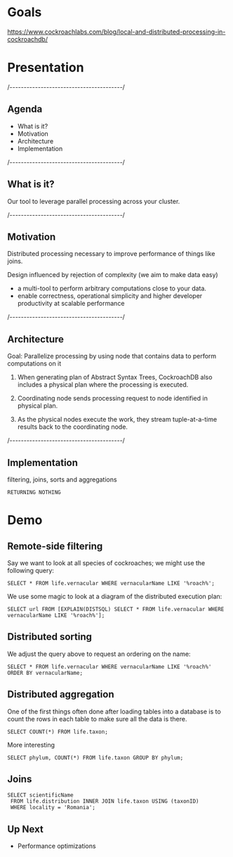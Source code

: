 # Goals

https://www.cockroachlabs.com/blog/local-and-distributed-processing-in-cockroachdb/

# Presentation

/----------------------------------------/

## Agenda

- What is it?
- Motivation
- Architecture
- Implementation

/----------------------------------------/

## What is it?

Our tool to leverage parallel processing across your cluster.

/----------------------------------------/

## Motivation

Distributed processing necessary to improve performance of things like joins.

Design influenced by rejection of complexity (we aim to make data easy)

- a multi-tool to perform arbitrary computations close to your data.
- enable correctness, operational simplicity and higher developer productivity at scalable performance

/----------------------------------------/

## Architecture

Goal: Parallelize processing by using node that contains data to perform computations on it

1. When generating plan of Abstract Syntax Trees, CockroachDB also includes a physical plan where the processing is executed.

2. Coordinating node sends processing request to node identified in physical plan.

3. As the physical nodes execute the work, they stream tuple-at-a-time results back to the coordinating node.

/----------------------------------------/

## Implementation

filtering, joins, sorts and aggregations

`RETURNING NOTHING`

# Demo

## Remote-side filtering
Say we want to look at all species of cockroaches; we might use the following query:

~~~
SELECT * FROM life.vernacular WHERE vernacularName LIKE '%roach%';
~~~

We use some magic to look at a diagram of the distributed execution plan:

~~~
SELECT url FROM [EXPLAIN(DISTSQL) SELECT * FROM life.vernacular WHERE vernacularName LIKE '%roach%'];
~~~

## Distributed sorting
We adjust the query above to request an ordering on the name:

~~~
SELECT * FROM life.vernacular WHERE vernacularName LIKE '%roach%' ORDER BY vernacularName;
~~~

## Distributed aggregation

One of the first things often done after loading tables into a database is to count the rows in each table to make sure all the data is there.
~~~
SELECT COUNT(*) FROM life.taxon;
~~~

More interesting

~~~
SELECT phylum, COUNT(*) FROM life.taxon GROUP BY phylum;
~~~

## Joins

~~~
SELECT scientificName
 FROM life.distribution INNER JOIN life.taxon USING (taxonID)
 WHERE locality = 'Romania';
~~~

## Up Next

- Performance optimizations
